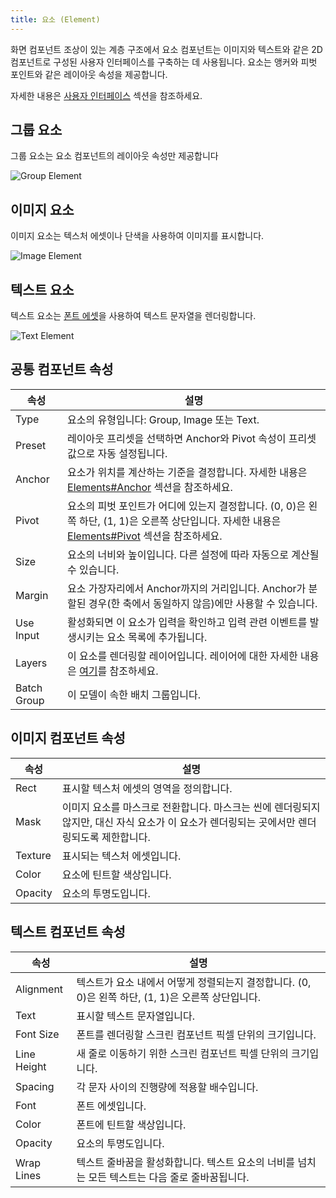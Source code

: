 ```yaml
---
title: 요소 (Element)
---
```


화면 컴포넌트 조상이 있는 계층 구조에서 요소 컴포넌트는 이미지와 텍스트와 같은 2D 컴포넌트로 구성된 사용자 인터페이스를 구축하는 데 사용됩니다. 요소는 앵커와 피벗 포인트와 같은 레이아웃 속성을 제공합니다.

자세한 내용은 [사용자 인터페이스][1] 섹션을 참조하세요.

## 그룹 요소

그룹 요소는 요소 컴포넌트의 레이아웃 속성만 제공합니다

![Group Element](/img/user-manual/scenes/components/component-element-group.png)

## 이미지 요소

이미지 요소는 텍스처 에셋이나 단색을 사용하여 이미지를 표시합니다.

![Image Element](/img/user-manual/scenes/components/component-element-image.png)

## 텍스트 요소

텍스트 요소는 [폰트 에셋][4]을 사용하여 텍스트 문자열을 렌더링합니다.

![Text Element](/img/user-manual/scenes/components/component-element-text.png)

## 공통 컴포넌트 속성

| 속성    | 설명 |
|-------------|-------------|
| Type        | 요소의 유형입니다: Group, Image 또는 Text. |
| Preset      | 레이아웃 프리셋을 선택하면 Anchor와 Pivot 속성이 프리셋 값으로 자동 설정됩니다. |
| Anchor      | 요소가 위치를 계산하는 기준을 결정합니다. 자세한 내용은 [Elements#Anchor][6] 섹션을 참조하세요. |
| Pivot       | 요소의 피벗 포인트가 어디에 있는지 결정합니다. (0, 0)은 왼쪽 하단, (1, 1)은 오른쪽 상단입니다. 자세한 내용은 [Elements#Pivot][7] 섹션을 참조하세요. |
| Size        | 요소의 너비와 높이입니다. 다른 설정에 따라 자동으로 계산될 수 있습니다. |
| Margin      | 요소 가장자리에서 Anchor까지의 거리입니다. Anchor가 분할된 경우(한 축에서 동일하지 않음)에만 사용할 수 있습니다. |
| Use Input   | 활성화되면 이 요소가 입력을 확인하고 입력 관련 이벤트를 발생시키는 요소 목록에 추가됩니다. |
| Layers      | 이 요소를 렌더링할 레이어입니다. 레이어에 대한 자세한 내용은 [여기][8]를 참조하세요. |
| Batch Group | 이 모델이 속한 배치 그룹입니다. |
<!-- 배치에 대한 자세한 내용은 [여기][9]를 참조하세요.  -->


## 이미지 컴포넌트 속성

| 속성 | 설명 |
|----------|-------------|
| Rect     | 표시할 텍스처 에셋의 영역을 정의합니다. |
| Mask     | 이미지 요소를 마스크로 전환합니다. 마스크는 씬에 렌더링되지 않지만, 대신 자식 요소가 이 요소가 렌더링되는 곳에서만 렌더링되도록 제한합니다. |
| Texture  | 표시되는 텍스처 에셋입니다. |
| Color    | 요소에 틴트할 색상입니다. |
| Opacity  | 요소의 투명도입니다. |

## 텍스트 컴포넌트 속성

| 속성    | 설명 |
|-------------|-------------|
| Alignment   | 텍스트가 요소 내에서 어떻게 정렬되는지 결정합니다. (0, 0)은 왼쪽 하단, (1, 1)은 오른쪽 상단입니다. |
| Text        | 표시할 텍스트 문자열입니다. |
| Font Size   | 폰트를 렌더링할 스크린 컴포넌트 픽셀 단위의 크기입니다. |
| Line Height | 새 줄로 이동하기 위한 스크린 컴포넌트 픽셀 단위의 크기입니다. |
| Spacing     | 각 문자 사이의 진행량에 적용할 배수입니다. |
| Font        | 폰트 에셋입니다. |
| Color       | 폰트에 틴트할 색상입니다. |
| Opacity     | 요소의 투명도입니다. |
| Wrap Lines  | 텍스트 줄바꿈을 활성화합니다. 텍스트 요소의 너비를 넘치는 모든 텍스트는 다음 줄로 줄바꿈됩니다. |

[1]: /user-manual/user-interface
[4]: /user-manual/assets/types/font/
[6]: /user-manual/user-interface/elements/#anchor
[7]: /user-manual/user-interface/elements/#pivot
[8]: /user-manual/graphics/layers
[9]: /user-manual/graphics/advanced-rendering/batching
